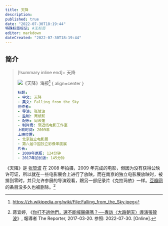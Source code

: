 ```yaml
---
title: 天降
description:
published: true
date: "2022-07-30T18:19:44"
特殊标签标记: #无标签
editor: markdown
dateCreated: "2022-07-30T18:19:44"
---
```


## 简介

> [!summary inline end]+ 天降
>
> ![《天降》海报](https://s3.tebi.io/ggame/video/天降/Falling_from_the_Sky.webp)[^photo]
> { align=center }
>
> ```yaml
> 标题:
> - 中文: 天降
> - 英文: Falling from the Sky
> 创作者:
> - 导演: 张赞波
> - 监制: 周斌和
> - 配乐: 周云蓬
> - 制片商: 渐近线电影工作室
> 上映时间: 2009年
> 上映位置:
> - 北京独立电影展
> - 第六届中国独立影像年度展
> 片长:
> - 2009年原版: 124分钟
> - 2017年加长版: 145分钟
> ```

[^photo]: <https://zh.wikipedia.org/wiki/File:Falling_from_the_Sky.jpeg>

《天降》是 [张赞波](/people/张赞波.md) 在 2008 年拍摄，2009 年完成的电影，但因为没有获得公映许可证，所以就在一些电影展会上进行了放映。而在南京的独立电影展放映时，被排到零时，并只允许参展的导演观看，跟另一部纪录片《克拉玛依》一样。[豆瓣网](/website/豆瓣网.md) 的条目没多久也被删除。[^dczp]

[^dczp]: 蔣宜婷, 《[你打不過他們，還不能喊聲痛嗎？──專訪〈大路朝天〉導演張贊波](https://web.archive.org/web/20210731190514/https://www.twreporter.org/a/director-chang-zan-po)》, 報導者 The Reporter, 2017-03-20. 参照: 2022-07-30. [Online].
